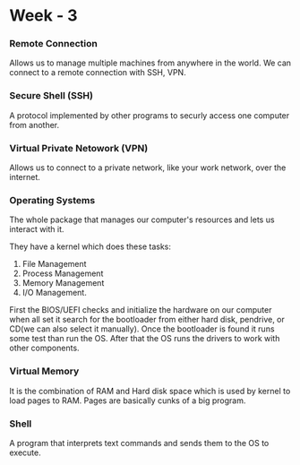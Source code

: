 # Week - 3

### <b>Remote Connection</b>
Allows us to manage multiple machines from anywhere in the world. We can connect to a remote connection with SSH, VPN.

### <b>Secure Shell (SSH)</b>
A protocol implemented by other programs to securly access one computer from another.

### <b>Virtual Private Netowork (VPN)</b>
Allows us to connect to a private network, like your work network, over the internet.

### <b>Operating Systems</b>
The whole package that manages our computer's resources and lets us interact with it.

They have a kernel which does these tasks:  
1. File Management
1. Process Management
1. Memory Management
1. I/O Management.

First the BIOS/UEFI checks and initialize the hardware on our computer when all set it search for the bootloader from either hard disk, pendrive, or CD(we can also select it manually). Once the bootloader is found it runs some test than run the OS. After that the OS runs the drivers to work with other components.

### <b>Virtual Memory</b>
It is the combination of RAM and Hard disk space which is used by kernel to load pages to RAM. Pages are basically cunks of a big program.

### <b>Shell</b>
A program that interprets text commands and sends them to the OS to execute.